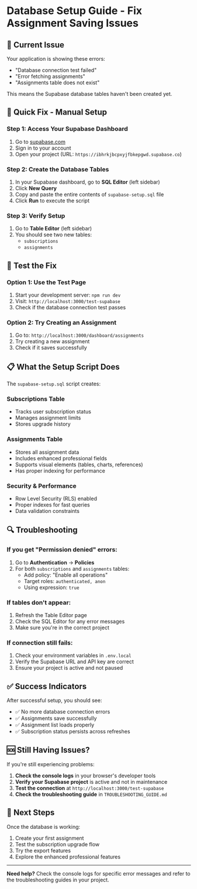 # Database Setup Guide - Fix Assignment Saving Issues

## 🚨 Current Issue
Your application is showing these errors:
- "Database connection test failed"
- "Error fetching assignments"
- "Assignments table does not exist"

This means the Supabase database tables haven't been created yet.

## 🔧 Quick Fix - Manual Setup

### Step 1: Access Your Supabase Dashboard
1. Go to [supabase.com](https://supabase.com/)
2. Sign in to your account
3. Open your project (URL: `https://ibhrkjbcpxyjfbkepgwd.supabase.co`)

### Step 2: Create the Database Tables
1. In your Supabase dashboard, go to **SQL Editor** (left sidebar)
2. Click **New Query**
3. Copy and paste the entire contents of `supabase-setup.sql` file
4. Click **Run** to execute the script

### Step 3: Verify Setup
1. Go to **Table Editor** (left sidebar)
2. You should see two new tables:
   - `subscriptions`
   - `assignments`

## 🧪 Test the Fix

### Option 1: Use the Test Page
1. Start your development server: `npm run dev`
2. Visit: `http://localhost:3000/test-supabase`
3. Check if the database connection test passes

### Option 2: Try Creating an Assignment
1. Go to: `http://localhost:3000/dashboard/assignments`
2. Try creating a new assignment
3. Check if it saves successfully

## 📋 What the Setup Script Does

The `supabase-setup.sql` script creates:

### Subscriptions Table
- Tracks user subscription status
- Manages assignment limits
- Stores upgrade history

### Assignments Table
- Stores all assignment data
- Includes enhanced professional fields
- Supports visual elements (tables, charts, references)
- Has proper indexing for performance

### Security & Performance
- Row Level Security (RLS) enabled
- Proper indexes for fast queries
- Data validation constraints

## 🔍 Troubleshooting

### If you get "Permission denied" errors:
1. Go to **Authentication** → **Policies**
2. For both `subscriptions` and `assignments` tables:
   - Add policy: "Enable all operations"
   - Target roles: `authenticated, anon`
   - Using expression: `true`

### If tables don't appear:
1. Refresh the Table Editor page
2. Check the SQL Editor for any error messages
3. Make sure you're in the correct project

### If connection still fails:
1. Check your environment variables in `.env.local`
2. Verify the Supabase URL and API key are correct
3. Ensure your project is active and not paused

## ✅ Success Indicators

After successful setup, you should see:
- ✅ No more database connection errors
- ✅ Assignments save successfully
- ✅ Assignment list loads properly
- ✅ Subscription status persists across refreshes

## 🆘 Still Having Issues?

If you're still experiencing problems:

1. **Check the console logs** in your browser's developer tools
2. **Verify your Supabase project** is active and not in maintenance
3. **Test the connection** at `http://localhost:3000/test-supabase`
4. **Check the troubleshooting guide** in `TROUBLESHOOTING_GUIDE.md`

## 🎯 Next Steps

Once the database is working:
1. Create your first assignment
2. Test the subscription upgrade flow
3. Try the export features
4. Explore the enhanced professional features

---

**Need help?** Check the console logs for specific error messages and refer to the troubleshooting guides in your project. 